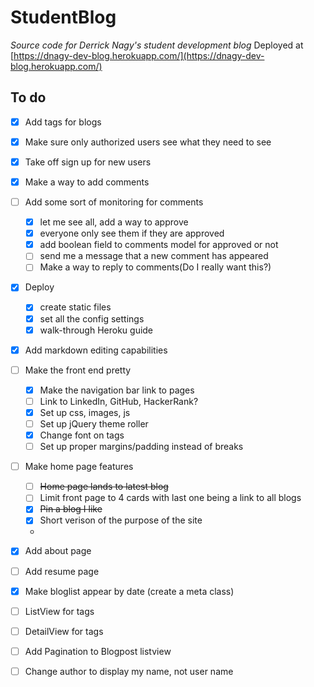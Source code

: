 # StudentBlog
*Source code for Derrick Nagy's student development blog*
Deployed at [https://dnagy-dev-blog.herokuapp.com/](https://dnagy-dev-blog.herokuapp.com/)



## To do

- [x] Add tags for blogs
- [x] Make sure only authorized users see what they need to see
- [x] Take off sign up for new users
- [x] Make a way to add comments
- [ ] Add some sort of monitoring for comments
  - [x] let me see all, add a way to approve
  - [x] everyone only see them if they are approved
  - [x] add boolean field to comments model for approved or not
  - [ ] send me a message that a new comment has appeared
  - [ ] Make a way to reply to comments(Do I really want this?)
- [x] Deploy
  - [x] create static files
  - [x] set all the config settings
  - [x] walk-through Heroku guide
- [x] Add markdown editing capabilities


- [ ] Make the front end pretty
  - [x] Make the navigation bar link to pages
  - [ ] Link to LinkedIn, GitHub, HackerRank?
  - [x] Set up css, images, js
  - [ ] Set up jQuery theme roller
  - [x] Change font on tags
  - [ ] Set up proper margins/padding instead of breaks
- [ ] Make home page features
  - [ ] ~~Home page lands to latest blog~~
  - [ ] Limit front page to 4 cards with last one being a link to all blogs
  - [x] ~~Pin a blog I like~~
  - [x] Short verison of the purpose of the site
  - 

- [x] Add about page
- [ ] Add resume page
- [x] Make bloglist appear by date (create a meta class)
- [ ] ListView for tags
- [ ] DetailView for tags
- [ ] Add Pagination to Blogpost listview
- [ ] Change author to display my name, not user name




